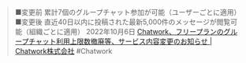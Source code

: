 
> ■変更前
>  累計7個のグループチャット参加が可能（ユーザーごとに適用）
>  ■変更後
>  直近40日以内に投稿された最新5,000件のメッセージが閲覧可能（組織ごとに適用）
2022年10月6日 [Chatwork、フリープランのグループチャット利用上限数撤廃等、サービス内容変更のお知らせ | Chatwork株式会社](https://corp.chatwork.com/ja/news/2022/10/chatwork.html)
#Chatwork
